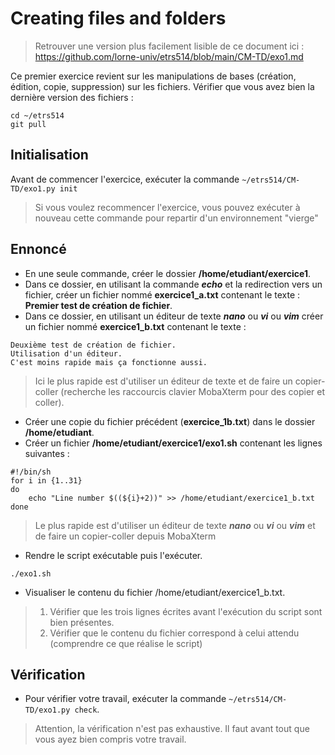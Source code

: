 
# Creating files and folders

> Retrouver une version plus facilement lisible de ce document ici : https://github.com/lorne-univ/etrs514/blob/main/CM-TD/exo1.md

Ce premier exercice revient sur les manipulations de bases (création, édition, copie, suppression) sur les fichiers.
Vérifier que vous avez bien la dernière version des fichiers : 
```
cd ~/etrs514
git pull
```

## Initialisation

Avant de commencer l'exercice, exécuter la commande `~/etrs514/CM-TD/exo1.py init`
> Si vous voulez recommencer l'exercice, vous pouvez exécuter à nouveau cette commande pour repartir d'un environnement "vierge"

## Ennoncé

- En une seule commande, créer le dossier **/home/etudiant/exercice1**.
- Dans ce dossier, en utilisant la commande ***echo*** et la redirection vers un fichier, créer un fichier nommé **exercice1_a.txt** contenant le texte : **Premier test de création de fichier**.
- Dans ce dossier, en utilisant un éditeur de texte ***nano*** ou ***vi*** ou ***vim*** créer un fichier nommé **exercice1_b.txt** contenant le texte : 
```
Deuxième test de création de fichier.
Utilisation d'un éditeur.
C'est moins rapide mais ça fonctionne aussi.
```
> Ici le plus rapide est d'utiliser un éditeur de texte et de faire un copier-coller (recherche les raccourcis clavier MobaXterm pour des copier et coller).<br>

- Créer une copie du fichier précédent (**exercice_1b.txt**) dans le dossier **/home/etudiant**.
- Créer un fichier **/home/etudiant/exercice1/exo1.sh** contenant les lignes suivantes :
```
#!/bin/sh
for i in {1..31}
do
    echo "Line number $((${i}+2))" >> /home/etudiant/exercice1_b.txt 
done
```
> Le plus rapide est d'utiliser un éditeur de texte ***nano*** ou ***vi*** ou ***vim*** et de faire un copier-coller depuis MobaXterm<br>
- Rendre le script exécutable puis l'exécuter.<br>
```
./exo1.sh
```
- Visualiser le contenu du fichier /home/etudiant/exercice1_b.txt.
> 1. Vérifier que les trois lignes écrites avant l'exécution du script sont bien présentes.
> 2. Vérifier que le contenu du fichier correspond à celui attendu (comprendre ce que réalise le script) 
## Vérification

- Pour vérifier votre travail, exécuter la commande `~/etrs514/CM-TD/exo1.py check`.
> Attention, la vérification n'est pas exhaustive. Il faut avant tout que vous ayez bien compris votre travail.